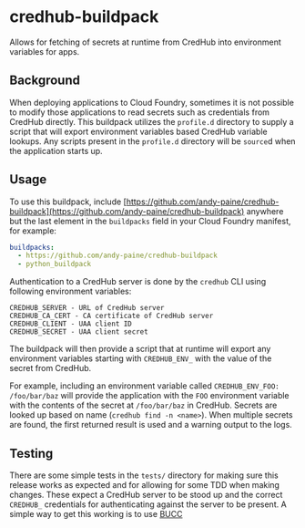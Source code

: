 # credhub-buildpack

Allows for fetching of secrets at runtime from CredHub into environment variables for apps.

## Background

When deploying applications to Cloud Foundry, sometimes it is not possible to modify those applications to read secrets such as credentials from CredHub directly. This buildpack utilizes the `profile.d` directory to supply a script that will export environment variables based CredHub variable lookups. Any scripts present in the `profile.d` directory will be `source`d when the application starts up.

## Usage

To use this buildpack, include [https://github.com/andy-paine/credhub-buildpack](https://github.com/andy-paine/credhub-buildpack) anywhere but the last element in the `buildpacks` field in your Cloud Foundry manifest, for example:
```yaml
buildpacks:
  - https://github.com/andy-paine/credhub-buildpack
  - python_buildpack
```

Authentication to a CredHub server is done by the `credhub` CLI using following environment variables:
```
CREDHUB_SERVER - URL of CredHub server
CREDHUB_CA_CERT - CA certificate of CredHub server
CREDHUB_CLIENT - UAA client ID
CREDHUB_SECRET - UAA client secret
```

The buildpack will then provide a script that at runtime will export any environment variables starting with `CREDHUB_ENV_` with the value of the secret from CredHub.

For example, including an environment variable called `CREDHUB_ENV_FOO: /foo/bar/baz` will provide the application with the `FOO` environment variable with the contents of the secret at `/foo/bar/baz` in CredHub. Secrets are looked up based on name (`credhub find -n <name>`). When multiple secrets are found, the first returned result is used and a warning output to the logs.

## Testing

There are some simple tests in the `tests/` directory for making sure this release works as expected and for allowing for some TDD when making changes. These expect a CredHub server to be stood up and the correct `CREDHUB_` credentials for authenticating against the server to be present. A simple way to get this working is to use [BUCC](https://github.com/starkandwayne/bucc)
